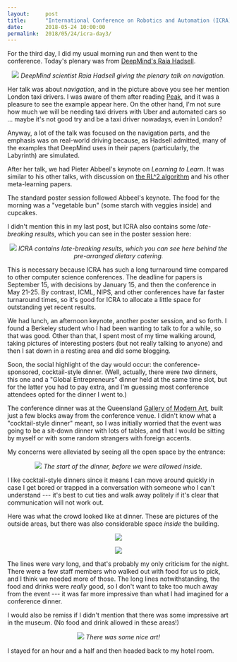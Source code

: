 ```yaml
---
layout:     post
title:      "International Conference on Robotics and Automation (ICRA) 2018, Day 3 of 5"
date:       2018-05-24 10:00:00
permalink:  2018/05/24/icra-day3/
---
```


For the third day, I did my usual morning run and then went to the conference.
Today's plenary was from [DeepMind's Raia Hadsell][1].

<p style="text-align:center;"> 
<img src="{{site.url}}/assets/ICRA/raia.JPG">
<i>
DeepMind scientist Raia Hadsell giving the plenary talk on navigation.
</i>
</p>

Her talk was about *navigation*, and in the picture above you see her mention
London taxi drivers. I was aware of them after reading [Peak][2], and it was a
pleasure to see the example appear here. On the other hand, I'm not sure how
much we will be needing taxi drivers with Uber and automated cars so ... maybe
it's not good try and be a taxi driver nowadays, even in London?

Anyway, a lot of the talk was focused on the navigation parts, and the emphasis
was on real-world driving because, as Hadsell admitted, many of the examples
that DeepMind uses in their papers (particularly, the Labyrinth) are simulated.

After her talk, we had Pieter Abbeel's keynote on *Learning to Learn*. It was
similar to his other talks, with discussion on [the RL^2 algorithm][3] and his
other meta-learning papers.

The standard poster session followed Abbeel's keynote. The food for the morning
was a "vegetable bun" (some starch with veggies inside) and cupcakes.

I didn't mention this in my last post, but ICRA also contains some
*late-breaking results*, which you can see in the poster session here:

<p style="text-align:center;"> 
<img src="{{site.url}}/assets/ICRA/late-break.JPG">
<i>
ICRA contains late-breaking results, which you can see here behind the
pre-arranged dietary catering.
</i>
</p>

This is necessary because ICRA has such a long turnaround time compared to other
computer science conferences. The deadline for papers is September 15, with
decisions by January 15, and then the conference in May 21-25. By contrast,
ICML, NIPS, and other conferences have far faster turnaround times, so it's good
for ICRA to allocate a little space for outstanding yet recent results.

We had lunch, an afternoon keynote, another poster session, and so forth. I
found a Berkeley student who I had been wanting to talk to for a while, so that
was good. Other than that, I spent most of my time walking around, taking
pictures of interesting posters (but not really talking to anyone) and then I
sat down in a resting area and did some blogging.

Soon, the social highlight of the day would occur: the conference-sponsored,
cocktail-style dinner. (Well, actually, there were *two* dinners, this one and a
"Global Entrepreneurs" dinner held at the same time slot, but for the latter you
had to pay extra, and I'm guessing most conference attendees opted for the
dinner I went to.)

The conference dinner was at the Queensland [Gallery of Modern Art][4], built
just a few blocks away from the conference venue. I didn't know what a
"cocktail-style dinner" meant, so I was initially worried that the event was
going to be a sit-down dinner with lots of tables, and that I would be sitting
by myself or with some random strangers with foreign accents. 

My concerns were alleviated by seeing all the open space by the entrance:

<p style="text-align:center;"> 
<img src="{{site.url}}/assets/ICRA/dinner-start.JPG">
<i>
The start of the dinner, before we were allowed inside.
</i>
</p>

I like cocktail-style dinners since it means I can move around quickly in case I
get bored or trapped in a conversation with someone who I can't understand ---
it's best to cut ties and walk away politely if it's clear that communication
will not work out.

Here was what the crowd looked like at dinner. These are pictures of the outside
areas, but there was also considerable space *inside* the building.

<p style="text-align:center;"> 
<img src="{{site.url}}/assets/ICRA/dinner-crowd.JPG">
</p>

<p style="text-align:center;"> 
<img src="{{site.url}}/assets/ICRA/dinner-outside.JPG">
</p>

The lines were *very* long, and that's probably my only criticism for the night.
There were a few staff members who walked out with food for us to pick, and I
think we needed more of those. The long lines notwithstanding, the food and
drinks were *really* good, so I don't want to take too much away from the event
--- it was far more impressive than what I had imagined for a conference dinner.

I would also be remiss if I didn't mention that there was some impressive art in
the museum. (No food and drink allowed in these areas!)

<p style="text-align:center;"> 
<img src="{{site.url}}/assets/ICRA/dinner-art.JPG">
<i>
There was some nice art!
</i>
</p>

I stayed for an hour and a half and then headed back to my hotel room.

[1]:http://raiahadsell.com/index.html
[2]:https://peakthebook.com/index.html
[3]:https://arxiv.org/abs/1611.02779
[4]:https://www.qagoma.qld.gov.au/
